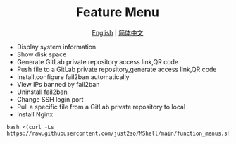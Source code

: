 <h1 align="center">
  Feature Menu
</h1>

<p align="center">
 <a href="README.md">English</a> | <a href="/docs/README.zh.md">简体中文</a>  
</p>

* Display system information
* Show disk space
* Generate GitLab private repository access link,QR code
* Push file to a GitLab private repository,generate access link,QR code
* Install,configure fail2ban automatically
* View IPs banned by fail2ban
* Uninstall fail2ban
* Change SSH login port
* Pull a specific file from a GitLab private repository to local
* Install Nginx
  
```shell
bash <(curl -Ls https://raw.githubusercontent.com/just2so/MShell/main/function_menus.sh)
```






